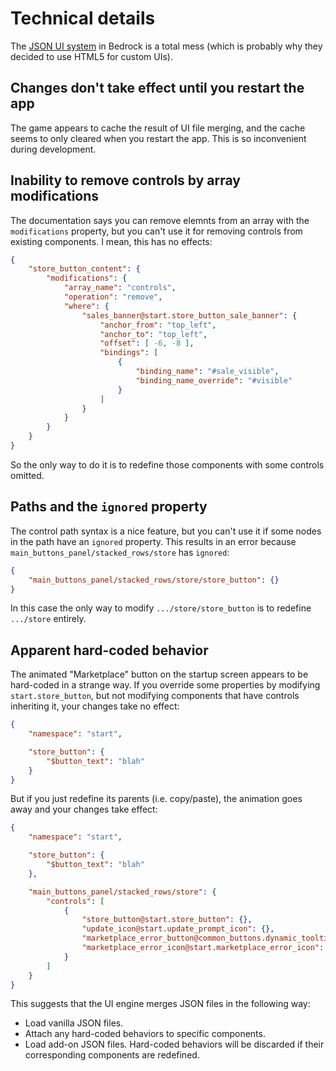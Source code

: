 # Technical details

The [JSON UI
system](https://minecraft.gamepedia.com/Tutorials/Bedrock_Edition_creator_guidelines#UI)
in Bedrock is a total mess (which is probably why they decided to use
HTML5 for custom UIs).


## Changes don't take effect until you restart the app

The game appears to cache the result of UI file merging, and the cache
seems to only cleared when you restart the app. This is so
inconvenient during development.


## Inability to remove controls by array modifications

The documentation says you can remove elemnts from an array with the
`modifications` property, but you can't use it for removing controls
from existing components. I mean, this has no effects:

```json
{
    "store_button_content": {
        "modifications": {
            "array_name": "controls",
            "operation": "remove",
            "where": {
                "sales_banner@start.store_button_sale_banner": {
                    "anchor_from": "top_left",
                    "anchor_to": "top_left",
                    "offset": [ -6, -8 ],
                    "bindings": [
                        {
                            "binding_name": "#sale_visible",
                            "binding_name_override": "#visible"
                        }
                    ]
                }
            }
        }
    }
}
```

So the only way to do it is to redefine those components with some
controls omitted.


## Paths and the `ignored` property

The control path syntax is a nice feature, but you can't use it if
some nodes in the path have an `ignored` property. This results in an
error because `main_buttons_panel/stacked_rows/store` has `ignored`:

```json
{
    "main_buttons_panel/stacked_rows/store/store_button": {}
}
```

In this case the only way to modify `.../store/store_button` is to
redefine `.../store` entirely.


## Apparent hard-coded behavior

The animated "Marketplace" button on the startup screen appears to be
hard-coded in a strange way. If you override some properties by
modifying `start.store_button`, but not modifying components that have
controls inheriting it, your changes take no effect:

```json
{
    "namespace": "start",

    "store_button": {
        "$button_text": "blah"
    }
}
```

But if you just redefine its parents (i.e. copy/paste), the animation
goes away and your changes take effect:

```json
{
    "namespace": "start",

    "store_button": {
        "$button_text": "blah"
    },

    "main_buttons_panel/stacked_rows/store": {
        "controls": [
            {
                "store_button@start.store_button": {},
                "update_icon@start.update_prompt_icon": {},
                "marketplace_error_button@common_buttons.dynamic_tooltip_notification_panel": {},
                "marketplace_error_icon@start.marketplace_error_icon": {}
            }
        ]
    }
}
```

This suggests that the UI engine merges JSON files in the following
way:

* Load vanilla JSON files.
* Attach any hard-coded behaviors to specific components.
* Load add-on JSON files. Hard-coded behaviors will be discarded if
  their corresponding components are redefined.
